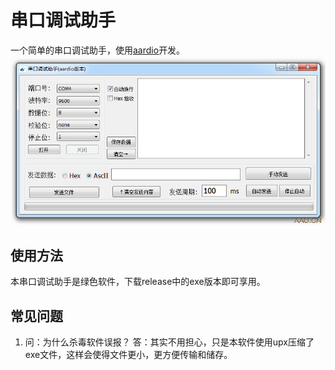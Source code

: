 # 串口调试助手
一个简单的串口调试助手，使用[aardio](https://www.aardio.com)开发。
![演示](./doc/screenshoot.png)

## 使用方法
本串口调试助手是绿色软件，下载release中的exe版本即可享用。

## 常见问题
1. 问：为什么杀毒软件误报？
    答：其实不用担心，只是本软件使用upx压缩了exe文件，这样会使得文件更小，更方便传输和储存。